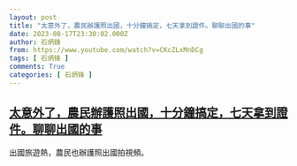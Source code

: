 ```yaml
---
layout: post
title: "太意外了，農民辦護照出國，十分鐘搞定，七天拿到證件。聊聊出國的事"
date: 2023-08-17T23:30:02.000Z
author: 石炳鋒
from: https://www.youtube.com/watch?v=CKcZLxMnDCg
tags: [ 石炳锋 ]
comments: True
categories: [ 石炳锋 ]
---
```

<!--1692315002000-->
[太意外了，農民辦護照出國，十分鐘搞定，七天拿到證件。聊聊出國的事](https://www.youtube.com/watch?v=CKcZLxMnDCg)
------

<div>
出國旅遊熱，農民也辦護照出國拍視頻。
</div>
